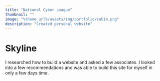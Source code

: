 ```yaml
---
title: "National Cyber League"
thumbnail: ""
image: "%theme_url%/assets/img/portfolio/cabin.png"
description: "Created personal website"
---
```


# Skyline

I researched how to build a website and asked a few associates. I looked into a few recommendations and was able to build this site for myself in only a few days time.